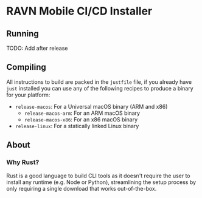 # RAVN Mobile CI/CD Installer

## Running

TODO: Add after release

## Compiling

All instructions to build are packed in the `justfile` file, if you already have `just` installed you can use any of the
following recipes to produce a binary for your platform:

- `release-macos`: For a Universal macOS binary (ARM and x86)
    - `release-macos-arm`: For an ARM macOS binary
    - `release-macos-x86`: For an x86 macOS binary
- `release-linux`: For a statically linked Linux binary

## About

### Why Rust?

Rust is a good language to build CLI tools as it doesn't require the user to install any runtime (e.g. Node or Python),
streamlining the setup process by only requiring a single download that works out-of-the-box.
